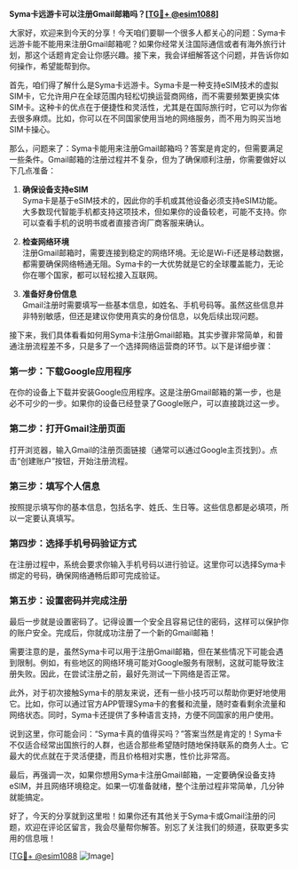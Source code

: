 **Syma卡远游卡可以注册Gmail邮箱吗？[[TG💪+ @esim1088](https://t.me/s/esim1088)]**

大家好，欢迎来到今天的分享！今天咱们要聊一个很多人都关心的问题：Syma卡远游卡能不能用来注册Gmail邮箱呢？如果你经常关注国际通信或者有海外旅行计划，那这个话题肯定会让你感兴趣。接下来，我会详细解答这个问题，并告诉你如何操作，希望能帮到你。

首先，咱们得了解什么是Syma卡远游卡。Syma卡是一种支持eSIM技术的虚拟SIM卡，它允许用户在全球范围内轻松切换运营商网络，而不需要频繁更换实体SIM卡。这种卡的优点在于便捷性和灵活性，尤其是在国际旅行时，它可以为你省去很多麻烦。比如，你可以在不同国家使用当地的网络服务，而不用为购买当地SIM卡操心。

那么，问题来了：Syma卡能用来注册Gmail邮箱吗？答案是肯定的，但需要满足一些条件。Gmail邮箱的注册过程并不复杂，但为了确保顺利注册，你需要做好以下几点准备：

1. **确保设备支持eSIM**  
   Syma卡是基于eSIM技术的，因此你的手机或其他设备必须支持eSIM功能。大多数现代智能手机都支持这项技术，但如果你的设备较老，可能不支持。你可以查看手机的说明书或者直接咨询厂商客服来确认。

2. **检查网络环境**  
   注册Gmail邮箱时，需要连接到稳定的网络环境。无论是Wi-Fi还是移动数据，都需要确保网络畅通无阻。Syma卡的一大优势就是它的全球覆盖能力，无论你在哪个国家，都可以轻松接入互联网。

3. **准备好身份信息**  
   Gmail注册时需要填写一些基本信息，如姓名、手机号码等。虽然这些信息并非特别敏感，但还是建议你使用真实的身份信息，以免后续出现问题。

接下来，我们具体看看如何用Syma卡注册Gmail邮箱。其实步骤非常简单，和普通注册流程差不多，只是多了一个选择网络运营商的环节。以下是详细步骤：

### 第一步：下载Google应用程序  
在你的设备上下载并安装Google应用程序。这是注册Gmail邮箱的第一步，也是必不可少的一步。如果你的设备已经登录了Google账户，可以直接跳过这一步。

### 第二步：打开Gmail注册页面  
打开浏览器，输入Gmail的注册页面链接（通常可以通过Google主页找到）。点击“创建账户”按钮，开始注册流程。

### 第三步：填写个人信息  
按照提示填写你的基本信息，包括名字、姓氏、生日等。这些信息都是必填项，所以一定要认真填写。

### 第四步：选择手机号码验证方式  
在注册过程中，系统会要求你输入手机号码以进行验证。这里你可以选择Syma卡绑定的号码，确保网络通畅后即可完成验证。

### 第五步：设置密码并完成注册  
最后一步就是设置密码了。记得设置一个安全且容易记住的密码，这样可以保护你的账户安全。完成后，你就成功注册了一个新的Gmail邮箱！

需要注意的是，虽然Syma卡可以用于注册Gmail邮箱，但在某些情况下可能会遇到限制。例如，有些地区的网络环境可能对Google服务有限制，这就可能导致注册失败。因此，在尝试注册之前，最好先测试一下网络是否正常。

此外，对于初次接触Syma卡的朋友来说，还有一些小技巧可以帮助你更好地使用它。比如，你可以通过官方APP管理Syma卡的套餐和流量，随时查看剩余流量和网络状态。同时，Syma卡还提供了多种语言支持，方便不同国家的用户使用。

说到这里，你可能会问：“Syma卡真的值得买吗？”答案当然是肯定的！Syma卡不仅适合经常出国旅行的人群，也适合那些希望随时随地保持联系的商务人士。它最大的优点就在于灵活便捷，而且价格相对实惠，性价比非常高。

最后，再强调一次，如果你想用Syma卡注册Gmail邮箱，一定要确保设备支持eSIM，并且网络环境稳定。如果一切准备就绪，整个注册过程非常简单，几分钟就能搞定。

好了，今天的分享就到这里啦！如果你还有其他关于Syma卡或Gmail注册的问题，欢迎在评论区留言，我会尽量帮你解答。别忘了关注我们的频道，获取更多实用的信息哦！

[[TG💪+ @esim1088](https://t.me/s/esim1088) ![Image](https://i.postimg.cc/4NQfJmqS/Snipaste-2025-05-13-00-14-12.png)]